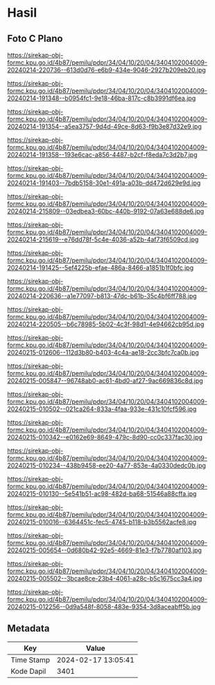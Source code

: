 # Hasil

## Foto C Plano

https://sirekap-obj-formc.kpu.go.id/4b87/pemilu/pdpr/34/04/10/20/04/3404102004009-20240214-220736--613d0d76-e6b9-434e-9046-2927b209eb20.jpg

https://sirekap-obj-formc.kpu.go.id/4b87/pemilu/pdpr/34/04/10/20/04/3404102004009-20240214-191348--b0954fc1-9e18-46ba-817c-c8b3991df6ea.jpg

https://sirekap-obj-formc.kpu.go.id/4b87/pemilu/pdpr/34/04/10/20/04/3404102004009-20240214-191354--a5ea3757-9d4d-49ce-8d63-f9b3e87d32e9.jpg

https://sirekap-obj-formc.kpu.go.id/4b87/pemilu/pdpr/34/04/10/20/04/3404102004009-20240214-191358--193e6cac-a856-4487-b2cf-f8eda7c3d2b7.jpg

https://sirekap-obj-formc.kpu.go.id/4b87/pemilu/pdpr/34/04/10/20/04/3404102004009-20240214-191403--7bdb5158-30e1-491a-a03b-dd472d629e9d.jpg

https://sirekap-obj-formc.kpu.go.id/4b87/pemilu/pdpr/34/04/10/20/04/3404102004009-20240214-215809--03edbea3-60bc-440b-9192-07a63e688de6.jpg

https://sirekap-obj-formc.kpu.go.id/4b87/pemilu/pdpr/34/04/10/20/04/3404102004009-20240214-215619--e76dd78f-5c4e-4036-a52b-4af73f6509cd.jpg

https://sirekap-obj-formc.kpu.go.id/4b87/pemilu/pdpr/34/04/10/20/04/3404102004009-20240214-191425--5ef4225b-efae-486a-8466-a1851b1f0bfc.jpg

https://sirekap-obj-formc.kpu.go.id/4b87/pemilu/pdpr/34/04/10/20/04/3404102004009-20240214-220636--a1e77097-b813-47dc-b61b-35c4bf6ff788.jpg

https://sirekap-obj-formc.kpu.go.id/4b87/pemilu/pdpr/34/04/10/20/04/3404102004009-20240214-220505--b6c78985-5b02-4c3f-98d1-4e94662cb95d.jpg

https://sirekap-obj-formc.kpu.go.id/4b87/pemilu/pdpr/34/04/10/20/04/3404102004009-20240215-012606--112d3b80-b403-4c4a-ae18-2cc3bfc7ca0b.jpg

https://sirekap-obj-formc.kpu.go.id/4b87/pemilu/pdpr/34/04/10/20/04/3404102004009-20240215-005847--96748ab0-ac61-4bd0-af27-9ac669836c8d.jpg

https://sirekap-obj-formc.kpu.go.id/4b87/pemilu/pdpr/34/04/10/20/04/3404102004009-20240215-010502--021ca264-833a-4faa-933e-431c10fcf596.jpg

https://sirekap-obj-formc.kpu.go.id/4b87/pemilu/pdpr/34/04/10/20/04/3404102004009-20240215-010342--e0162e69-8649-479c-8d90-cc0c337fac30.jpg

https://sirekap-obj-formc.kpu.go.id/4b87/pemilu/pdpr/34/04/10/20/04/3404102004009-20240215-010234--438b9458-ee20-4a77-853e-4a0330dedc0b.jpg

https://sirekap-obj-formc.kpu.go.id/4b87/pemilu/pdpr/34/04/10/20/04/3404102004009-20240215-010130--5e541b51-ac98-482d-ba68-51546a88cffa.jpg

https://sirekap-obj-formc.kpu.go.id/4b87/pemilu/pdpr/34/04/10/20/04/3404102004009-20240215-010016--6364451c-fec5-4745-b118-b3b5562acfe8.jpg

https://sirekap-obj-formc.kpu.go.id/4b87/pemilu/pdpr/34/04/10/20/04/3404102004009-20240215-005654--0d680b42-92e5-4669-81e3-f7b7780af103.jpg

https://sirekap-obj-formc.kpu.go.id/4b87/pemilu/pdpr/34/04/10/20/04/3404102004009-20240215-005502--3bcae8ce-23b4-4061-a28c-b5c1675cc3a4.jpg

https://sirekap-obj-formc.kpu.go.id/4b87/pemilu/pdpr/34/04/10/20/04/3404102004009-20240215-012256--0d9a548f-8058-483e-9354-3d8aceabff5b.jpg


## Metadata

| Key        | Value               |
| ---------- | ------------------- |
| Time Stamp | 2024-02-17 13:05:41 |
| Kode Dapil | 3401                |



